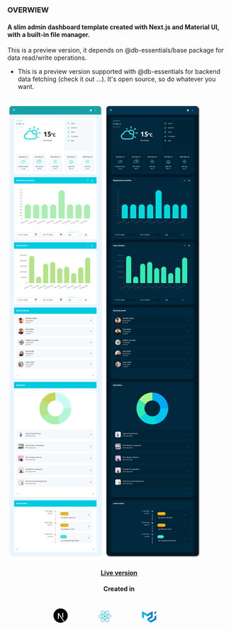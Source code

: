 <h3>OVERWIEW</h3>
<h4 align="left">A slim admin dashboard template created with Next.js and Material UI, with a built-in file manager.</h4>

<p>This is a preview version, it depends on @db-essentials/base package for data read/write operations. </p>



<uL>
    <li>This is a preview version supported with @db-essentials for backend data fetching (check it out ...). It's open source, so do whatever you want.</li>
</ul>

<br/>


<div align="center" style="display: inline-table;">
    <img src="public/preview/col2.png" alt="Purple dark theme preview" title="Purple dark theme" >
    <img src="public/preview/col1.png" alt="Purple dark theme preview" title="Purple dark theme" >
</div>



<br>

<h4 align="center" style="text-align: center;"><a href="https://react-nextjs-dashboard.vercel.app/">Live version</a></h4> 

<h4 align="center">Created in</h4>
<br>
<div align="center" style="display: inline-block; width: 100%">
    <img src="public/preview/next.svg" alt="Nextjs logo" title="Next.js" style="width: 32px; height: auto; margin-right: 64px;">
    <img src="public/preview/react.svg" alt="React logo" title="React" style="width: 32px; height: auto; margin-right: 64px;">
    <img src="public/preview/mui.svg" alt="Material UI logo" title="Material UI" style="width: 32px; height: auto; margin-right: 64px;"/>
</div>